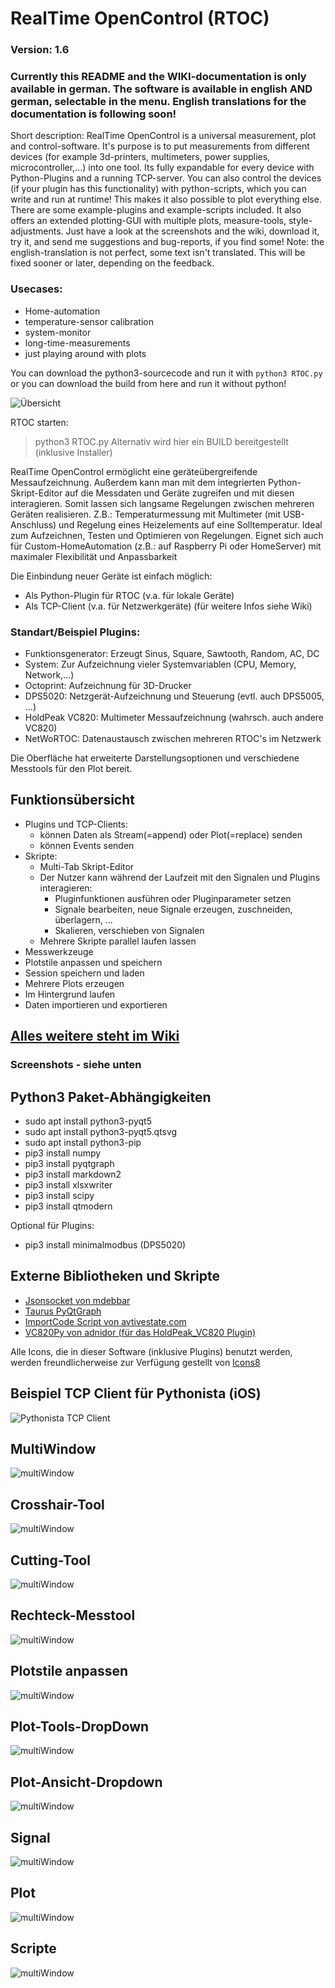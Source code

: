 # RealTime OpenControl (RTOC)
### Version: 1.6

### Currently this README and the WIKI-documentation is only available in german. The software is available in english AND german, selectable in the menu. English translations for the documentation is following soon!

Short description: RealTime OpenControl is a universal measurement, plot and control-software. It's purpose is to put measurements from different devices (for example 3d-printers, multimeters, power supplies, microcontroller,...) into one tool. Its fully expandable for every device with Python-Plugins and a running TCP-server. You can also control the devices (if your plugin has this functionality) with python-scripts, which you can write and run at runtime! This makes it also possible to plot everything else. There are some example-plugins and example-scripts included. It also offers an extended plotting-GUI with multiple plots, measure-tools, style-adjustments.
Just have a look at the screenshots and the wiki, download it, try it, and send me suggestions and bug-reports, if you find some! 
Note: the english-translation is not perfect, some text isn't translated. This will be fixed sooner or later, depending on the feedback.

### Usecases:
- Home-automation
- temperature-sensor calibration
- system-monitor
- long-time-measurements
- just playing around with plots

You can download the python3-sourcecode and run it with `python3 RTOC.py` or you can download the build from here and run it without python!

![Übersicht](screenshots/overview.png)

RTOC starten:
> python3 RTOC.py
> Alternativ wird hier ein BUILD bereitgestellt (inklusive Installer)

RealTime OpenControl ermöglicht eine geräteübergreifende Messaufzeichnung.
Außerdem kann man mit dem integrierten Python-Skript-Editor auf die Messdaten und Geräte zugreifen und mit diesen interagieren. Somit lassen sich langsame Regelungen zwischen mehreren Geräten realisieren.
Z.B.: Temperaturmessung mit Multimeter (mit USB-Anschluss) und Regelung eines Heizelements auf eine Solltemperatur. Ideal zum Aufzeichnen, Testen und Optimieren von Regelungen. Eignet sich auch für Custom-HomeAutomation (z.B.: auf Raspberry Pi oder HomeServer) mit maximaler Flexibilität und Anpassbarkeit

Die Einbindung neuer Geräte ist einfach möglich:
- Als Python-Plugin für RTOC (v.a. für lokale Geräte)
- Als TCP-Client (v.a. für Netzwerkgeräte)
(für weitere Infos siehe Wiki)

### Standart/Beispiel Plugins:
- Funktionsgenerator: Erzeugt Sinus, Square, Sawtooth, Random, AC, DC
- System: Zur Aufzeichnung vieler Systemvariablen (CPU, Memory, Network,...)
- Octoprint: Aufzeichnung für 3D-Drucker
- DPS5020: Netzgerät-Aufzeichnung und Steuerung (evtl. auch DPS5005, ...)
- HoldPeak VC820: Multimeter Messaufzeichnung (wahrsch. auch andere VC820)
- NetWoRTOC: Datenaustausch zwischen mehreren RTOC's im Netzwerk


Die Oberfläche hat erweiterte Darstellungsoptionen und verschiedene Messtools für den Plot bereit.

## Funktionsübersicht
- Plugins und TCP-Clients:
  - können Daten als Stream(=append) oder Plot(=replace) senden
  - können Events senden
- Skripte:
  - Multi-Tab Skript-Editor
  - Der Nutzer kann während der Laufzeit mit den Signalen und Plugins interagieren:
    - Pluginfunktionen ausführen oder Pluginparameter setzen
    - Signale bearbeiten, neue Signale erzeugen, zuschneiden, überlagern, ...
    - Skalieren, verschieben von Signalen
  - Mehrere Skripte parallel laufen lassen
- Messwerkzeuge
- Plotstile anpassen und speichern
- Session speichern und laden
- Mehrere Plots erzeugen
- Im Hintergrund laufen
- Daten importieren und exportieren

## [Alles weitere steht im Wiki](https://git.kellerbase.de/haschtl/kellerlogger/wikis/RealTime-OpenControl-(RTOC))
### Screenshots - siehe unten

## Python3 Paket-Abhängigkeiten
- sudo apt install python3-pyqt5
- sudo apt install python3-pyqt5.qtsvg
- sudo apt install python3-pip
- pip3 install numpy
- pip3 install pyqtgraph
- pip3 install markdown2
- pip3 install xlsxwriter
- pip3 install scipy
- pip3 install qtmodern

Optional für Plugins:
- pip3 install minimalmodbus (DPS5020)

## Externe Bibliotheken und Skripte
- [Jsonsocket von mdebbar](https://github.com/mdebbar/jsonsocket)
- [Taurus PyQtGraph](https://github.com/taurus-org/taurus_pyqtgraph.git)
- [ImportCode Script von avtivestate.com](http://code.activestate.com/recipes/82234-importing-a-dynamically-generated-module/)
- [VC820Py von adnidor (für das HoldPeak_VC820 Plugin)](https://github.com/adnidor/vc820py)

Alle Icons, die in dieser Software (inklusive Plugins) benutzt werden, werden freundlicherweise zur Verfügung gestellt von [Icons8](www.icons8.com)

## Beispiel TCP Client für Pythonista (iOS)
![Pythonista TCP Client](example_TCPClients/PythonistaForIOS/screenshot.PNG)

## MultiWindow
![multiWindow](screenshots/multiWindow.png)

## Crosshair-Tool
![multiWindow](screenshots/crosshair.png)

## Cutting-Tool
![multiWindow](screenshots/cut.png)

## Rechteck-Messtool
![multiWindow](screenshots/rect.png)

## Plotstile anpassen
![multiWindow](screenshots/plotStyleEdit.png)

## Plot-Tools-DropDown
![multiWindow](screenshots/plotTools.png)

## Plot-Ansicht-Dropdown
![multiWindow](screenshots/plotView.png)

## Signal
![multiWindow](screenshots/signalWidget.png)

## Plot
![multiWindow](screenshots/plotWidget.png)

## Scripte
![multiWindow](screenshots/scriptWidget.png)
